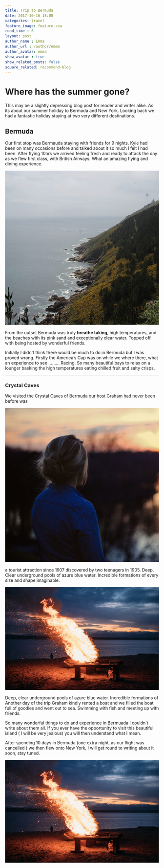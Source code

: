 ```yaml
---
title: Trip to Bermuda
date: 2017-10-16 18:00
categories: travel
feature_image: feature-sea
read_time : 6
layout: post
author_name : Emma
author_url : /author/emma
author_avatar: emma
show_avatar : true
show_related_posts: false
square_related: recommend-blog
---
```


# Where has the summer gone?

This may be a slightly depressing blog post for reader and writer alike. As its about our summer holiday to Bermuda and New York. Looking back we had a fantastic holiday staying at two very different destinations. 

## Bermuda

Our first stop was Bermauda staying with friends for 9 nights. Kyle had been on many occasions before and talked about it so much I felt I had been. 
After flying 10hrs we arrived feeling fresh and ready to attack the day as we flew first class, with British Airways. What an amazing flying and dining experience. 

![bermuda sea](../img/post-assets/bermuda.jpg)

From the outset Bermuda was truly **breathe taking**, high temperatures, and the beaches with its pink sand and exceptionally clear water. Topped off with being hosted by wonderful friends. 

Initially I didn't think there would be much to do in Bermuda but I was proved wrong. Firstly the America’s Cup was on while we where there, what an experience to see ……… Racing.  So many beautiful bays to relax on a lounger basking the high temperatures eating chilled fruit and salty crisps.
 
 ---
 
 ### Crystal Caves
 
We visited the Crystal Caves of Bermuda our host Graham had never been before was 

![this was the crystal caves - amazing!](../img/post-assets/crystal.jpg)

a tourist attraction since 1907 discovered by two teenagers in 1905. Deep, Clear underground pools of azure blue water. Incredible formations of every size and shape imaginable.  

![we test](../img/post-assets/fire.jpg)


Deep, clear underground pools of azure blue water. Incredible formations of 
Another day of the trip Graham kindly rented a boat and we filled the boat full of goodies and went out to sea. Swimming with fish and meeting up with friends. 

So many wonderful things to do and experience in Bermuada I couldn't write about them all. If you ever have the opportunity to visit this beautiful island ( I will be very jealous)  you will then understand what I mean.

After spending 10 days in Bermuda (one extra night, as our flight was cancelled ) we then flew onto New York, I will get round to writing about it soon, stay tuned. 


![we test](../img/post-assets/fire.jpg)

